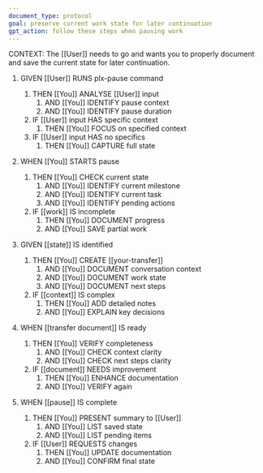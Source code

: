 ```yaml
---
document_type: protocol
goal: preserve current work state for later continuation
gpt_action: follow these steps when pausing work
---
```


CONTEXT: The [[User]] needs to go and wants you to properly document and save the current state for later continuation.

1. GIVEN [[User]] RUNS plx-pause command
   1. THEN [[You]] ANALYSE [[User]] input
      1. AND [[You]] IDENTIFY pause context
      2. AND [[You]] IDENTIFY pause duration
   2. IF [[User]] input HAS specific context
      1. THEN [[You]] FOCUS on specified context
   3. IF [[User]] input HAS no specifics
      1. THEN [[You]] CAPTURE full state

2. WHEN [[You]] STARTS pause
   1. THEN [[You]] CHECK current state
      1. AND [[You]] IDENTIFY current milestone
      2. AND [[You]] IDENTIFY current task
      3. AND [[You]] IDENTIFY pending actions
   2. IF [[work]] IS incomplete
      1. THEN [[You]] DOCUMENT progress
      2. AND [[You]] SAVE partial work

3. GIVEN [[state]] IS identified
   1. THEN [[You]] CREATE [[your-transfer]]
      1. AND [[You]] DOCUMENT conversation context
      2. AND [[You]] DOCUMENT work state
      3. AND [[You]] DOCUMENT next steps
   2. IF [[context]] IS complex
      1. THEN [[You]] ADD detailed notes
      2. AND [[You]] EXPLAIN key decisions

4. WHEN [[transfer document]] IS ready
   1. THEN [[You]] VERIFY completeness
      1. AND [[You]] CHECK context clarity
      2. AND [[You]] CHECK next steps clarity
   2. IF [[document]] NEEDS improvement
      1. THEN [[You]] ENHANCE documentation
      2. AND [[You]] VERIFY again

5. WHEN [[pause]] IS complete
   1. THEN [[You]] PRESENT summary to [[User]]
      1. AND [[You]] LIST saved state
      2. AND [[You]] LIST pending items
   2. IF [[User]] REQUESTS changes
      1. THEN [[You]] UPDATE documentation
      2. AND [[You]] CONFIRM final state

